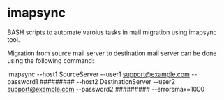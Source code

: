 # imapsync
BASH scripts to automate varoius tasks in mail migration using imapsync tool.

Migration from source mail server to destination mail server can be done using the following command:

imapsync --host1 SourceServer --user1 support@example.com --password1 ######### --host2 DestinationServer --user2 support@example.com --password2 ######### --errorsmax=1000

